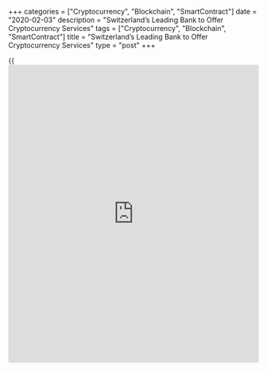 +++
categories = ["Cryptocurrency", "Blockchain", "SmartContract"]
date = "2020-02-03"
description = "Switzerland’s Leading Bank to Offer Cryptocurrency Services"
tags = ["Cryptocurrency", "Blockchain", "SmartContract"]
title = "Switzerland’s Leading Bank to Offer Cryptocurrency Services"
type = "post"
+++

{{<iframe id="large-banner" src="https://www.bounty.group/#slide=24.0" width="100%" height="600" scrolling="no" style="border: 0px solid rgb(216, 221, 230); border-radius: 3px;">}}

Julius Baer, one of Switzerland's most famous investment company, has
announced recently that it was going to launch various services related
to cryptocurrencies. For this, the well-known bank will be in close
cooperation with newly licensed crypto bank Seba AG, in which Julius
Baer acquired a stake in 2018, having become its minority owner.

![julius baer shares decline][1]_Photo: Reuters_

Thе Julius Baer’s decision for Switzerland as one of the oldest credit
organizations in the country, whose authority in the global investment
industry is solid enough may be a strong trigger for the rest of the
players from the same sector to have products in line with rivals
services range that allow customers to trade and store cryptocurrencies.

It is important that the partner of Julius Baer, ​​Seba Bank AG, is an
organization whose founders came from another well-known banking
heavyweight, UBS. Recall, Seba Bank AG received permission in August
2019 to trade in securities, as well as a banking license from the main
Swiss financial regulator, FMSA, and now awaits “green light” for
working with crypto assets. For the time being, the services are offered
to customers in Switzerland where Julius Baer uses SEBA’s “cutting-edge
platform and capabilities,” according to the announcement details. After
that, Julius Baer clients will be able to receive cryptocurrency trading
services, as well as custodial services for digital assets. Seba Bank AG
itself already has a special application that supports four
cryptocurrencies: Bitcoin, Ethereum, Ethereum Classic and Litecoin.

It is worth noting that recently in Switzerland, the attitude towards
the crypto world has begun to change. Firstly, the country's government
is no longer opposing the Facebook project on launching the Libra
cryptocurrency, and officials also intend to deepen work to create a
favorable business climate for the cryptocurrency business, along with
digital services spread all-around-the world.

Julius Baer Gruppe shares tumbled by 5.07 percent on Monday after [news](https://www.letsplayfx.com/blog/forex-news-website/)
that company plans to cut 300 jobs aiming to diminish costs amid profit
lowering by 37 percent.

Source: News.[bitcoin](https://www.letsplayfx.com/blog/forex-for-bitcoin/)

   1. /files/filemanager/image/For_Analytics_23/julius_baer_reuters.jpg